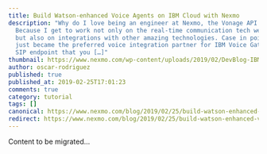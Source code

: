```yaml
---
title: Build Watson-enhanced Voice Agents on IBM Cloud with Nexmo
description: "Why do I love being an engineer at Nexmo, the Vonage API Platform?
  Because I get to work not only on the real-time communication tech we build
  but also on integrations with other amazing technologies. Case in point: Nexmo
  just became the preferred voice integration partner for IBM Voice Gateway, a
  SIP endpoint that you […]"
thumbnail: https://www.nexmo.com/wp-content/uploads/2019/02/DevBlog-IBMMeetup.png
author: oscar-rodriguez
published: true
published_at: 2019-02-25T17:01:23
comments: true
category: tutorial
tags: []
canonical: https://www.nexmo.com/blog/2019/02/25/build-watson-enhanced-voice-agents-on-ibm-cloud-with-nexmo
redirect: https://www.nexmo.com/blog/2019/02/25/build-watson-enhanced-voice-agents-on-ibm-cloud-with-nexmo
---
```

Content to be migrated...